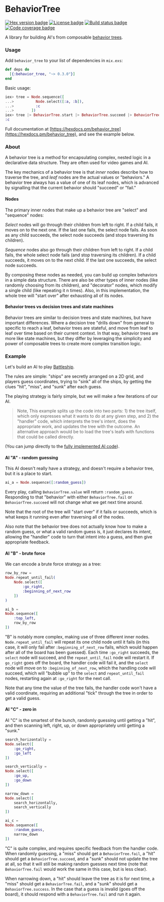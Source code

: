# BehaviorTree

[![Hex version badge](https://img.shields.io/hexpm/v/behavior_tree.svg)](https://hex.pm/packages/behavior_tree)
[![License badge](https://img.shields.io/hexpm/l/behavior_tree.svg)](https://github.com/jschomay/elixir-behavior-tree/blob/master/LICENSE)
[![Build status badge](https://img.shields.io/circleci/project/github/jschomay/elixir-behavior-tree/master.svg)](https://circleci.com/gh/jschomay/elixir-behavior-tree/tree/master)
[![Code coverage badge](https://img.shields.io/codecov/c/github/jschomay/elixir-behavior-tree/master.svg)](https://codecov.io/gh/jschomay/elixir-behavior-tree/branch/master)

A library for building AI's from composable [behavior trees](https://en.wikipedia.org/wiki/Behavior_tree_(artificial_intelligence,_robotics_and_control)).

### Usage

Add `behavior_tree` to your list of dependencies in `mix.exs`:

```elixir
def deps do
  [{:behavior_tree, "~> 0.3.0"}]
end
```

Basic usage:

```elixir
iex> tree = Node.sequence([
...>          Node.select([:a, :b]),
...>          :c
...>        ])
iex> tree |> BehaviorTree.start |> BehaviorTree.succeed |> BehaviorTree.value
:c
```

Full documentation at [https://hexdocs.pm/behavior_tree](https://hexdocs.pm/behavior_tree), and see the example below.

### About

A behavior tree is a method for encapsulating complex, nested logic in a declarative data structure.  They are often used for video games and AI.

The key mechanics of a behavior tree is that _inner_ nodes describe how to traverse the tree, and _leaf_ nodes are the actual values or "behaviors."  A behavior tree always has a value of one of its leaf nodes, which is advanced by signalling that the current behavior should "succeed" or "fail."

#### Nodes

The primary inner nodes that make up a behavior tree are "select" and "sequence" nodes:

_Select_ nodes will go through their children from left to right.  If a child fails, it moves on to the next one.  If the last one fails, the select node fails.  As soon as any child succeeds, the select node succeeds (and stops traversing its children).

_Sequence_ nodes also go through their children from left to right.  If a child fails, the whole select node fails (and stop traversing its children).  If a child succeeds, it moves on to the next child.  If the last one succeeds, the select node succeeds.

By composing these nodes as needed, you can build up complex behaviors in a simple data structure.  There are also be other types of inner nodes (like randomly choosing from its children), and "decorator" nodes, which modify a single child (like repeating it n times).  Also, in this implementation, the whole tree will "start over" after exhausting all of its nodes.

#### Behavior trees vs decision trees and state machines

Behavior trees are similar to decision trees and state machines, but have important differences.  Where a decision tree "drills down" from general to specific to reach a leaf, behavior trees are stateful, and move from leaf to leaf over time based on their current context.  In that way, behavior trees are more like state machines, but they differ by leveraging the simplicity and power of composable trees to create more complex transition logic.

### Example

Let's build an AI to play [Battleship](https://en.wikipedia.org/wiki/Battleship_(game)).

The rules are simple: "ships" are secretly arranged on a 2D grid, and players guess coordinates, trying to "sink" all of the ships, by getting the clues "hit", "miss", and "sunk" after each guess.

The playing strategy is fairly simple, but we will make a few iterations of our AI.

> Note, This example splits up the code into two parts: 1) the tree itself, which only expresses what it wants to do at any given step, and 2) the "handler" code, which interprets the tree's intent, does the appropriate work, and updates the tree with the outcome.  An alternative approach would be to load the tree's leafs with functions that could be called directly.

(You can jump directly to the [fully implemented AI code](https://github.com/jschomay/elixir-battleship-guesser/blob/master/lib/battleship/ai.ex)).

#### AI "A" - random guessing

This AI doesn't really have a strategy, and doesn't require a behavior tree, but it is a place to start.

```elixir
ai_a = Node.sequence([:random_guess])
```

Every play, calling `BehaviorTree.value` will return `:random_guess`.  Responding to that "behavior" with either `BehaviorTree.fail` or `BehaviorTree.succeed` will not change what we get next time around.

Note that the root of the tree will "start over" if it fails or succeeds, which is what keeps it running even after traversing all of the nodes.

Also note that the behavior tree does not actually know how to make a random guess, or what a valid random guess is, it just declares its _intent_, allowing the "handler" code to turn that intent into a guess, and then give appropriate feedback.

#### AI "B" - brute force

We can encode a brute force strategy as a tree:

```elixir
row_by_row =
Node.repeat_until_fail(
    Node.select([
        :go_right,
        :beginning_of_next_row
    ])
)

ai_b =
Node.sequence([
    :top_left,
    row_by_row
])
```

"B" is notably more complex, making use of three different inner nodes.  `Node.repeat_until_fail` will repeat its one child node until it fails (in this case, it will only fail after `:beginning_of_next_row` fails, which would happen after all of the board has been guessed).  Each time `:go_right` succeeds, the `select` node will succeed, and the `repeat_until_fail` node will restart it.  If `go_right` goes off the board, the handler code will fail it, and the `select` node will move on to `:beginning_of_next_row`, which the handling code will succeed, which will "bubble up" to the `select` and `repeat_until_fail` nodes, restarting again at `:go_right` for the next call.

Note that any time the value of the tree fails, the handler code won't have a valid coordinate, requiring an additional "tick" through the tree in order to get a valid guess.

#### AI "C" - zero in

AI "C" is the smartest of the bunch, randomly guessing until getting a "hit", and then scanning left, right, up, or down appropriately until getting a "sunk."

```elixir
search_horizontally =
Node.select([
    :go_right,
    :go_left
])

search_vertically =
Node.select([
    :go_up,
    :go_down
])

narrow_down =
Node.select([
    search_horizontally,
    search_vertically
])

ai_c =
Node.sequence([
    :random_guess,
    narrow_down
])
```

"C" is quite complex, and requires specific feedback from the handler code.  When randomly guessing, a "miss" should get a `BehaviorTree.fail`, a "hit" should get a `BehaviorTree.succeed`, and a "sunk" should not update the tree at all, so that it will still be making random guesses next time (note that `BehaviorTree.fail` would work the same in this case, but is less clear).

When narrowing down, a "hit" should leave the tree as it is for next time, a "miss" should get a `BehaviorTree.fail`, and a "sunk" should get a `BehaviorTree.success`.  In the case that a guess is invalid (goes off the board), it should respond with a `BehaviorTree.fail` and run it again.
